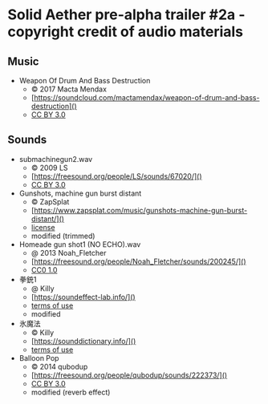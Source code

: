 # Solid Aether pre-alpha trailer #2a - copyright credit of audio materials

## Music

- Weapon Of Drum And Bass Destruction
  - © 2017 Macta Mendax
  - [https://soundcloud.com/mactamendax/weapon-of-drum-and-bass-destruction]()
  - [CC BY 3.0][]

## Sounds

- submachinegun2.wav
  - © 2009 LS
  - [https://freesound.org/people/LS/sounds/67020/]()
  - [CC BY 3.0][]
- Gunshots, machine gun burst distant
  - © ZapSplat
  - [https://www.zapsplat.com/music/gunshots-machine-gun-burst-distant/]()
  - [license](https://www.zapsplat.com/license-type/standard-license/)
  - modified (trimmed)
- Homeade gun shot1 (NO ECHO).wav
  - @ 2013 Noah_Fletcher
  - [https://freesound.org/people/Noah_Fletcher/sounds/200245/]()
  - [CC0 1.0][]
- 拳銃1
  - @ Killy
  - [https://soundeffect-lab.info/]()
  - [terms of use](https://soundeffect-lab.info/agreement/)
  - modified
- 氷魔法
  - © Killy
  - [https://sounddictionary.info/]()
  - [terms of use](https://sounddictionary.info/terms-of-use/)
- Balloon Pop
  - © 2014 qubodup
  - [https://freesound.org/people/qubodup/sounds/222373/]()
  - [CC BY 3.0][]
  - modified (reverb effect)

[CC BY 3.0]:https://creativecommons.org/licenses/by/3.0/
[CC0 1.0]:https://creativecommons.org/publicdomain/zero/1.0/
